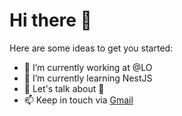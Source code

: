 # Hi there 👋


Here are some ideas to get you started:

- 🔭 I’m currently working at @LO
- 🌱 I’m currently learning NestJS
- 💬 Let's talk about 🐧
- 📫 Keep in touch via <a href="mailto:armunamini@gmail.com">Gmail</a>
